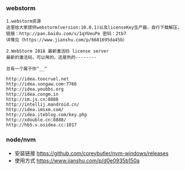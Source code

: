 ### webstorm
```
1.webstorm资源
这里给大家提供webstorm(version:10.0.1)以及licenseKey生产器，自行下载解压，
链接：http://pan.baidu.com/s/1qYUeuPe 密码：2tb7
详情见（https://www.jianshu.com/p/6681695da45b）

2.WebStorm 2018 最新激活码 license server
最新的激活码，可以用的，还是热的--------

总有一个属于你^__^

http://idea.toocruel.net
http://idea.songaw.com:7766
http://idea.youbbs.org
http://idea.congm.in
http://im.js.cn:8888
http://intellij.mandroid.cn/
http://idea.imsxm.com/
http://idea.iteblog.com/key.php
http://xdouble.cn:8888/
http://hb5.s.osidea.cc:1017
```
### node/nvm
+ 安装链接 https://github.com/coreybutler/nvm-windows/releases
+ 使用方式 https://www.jianshu.com/p/d0e0935b150a
